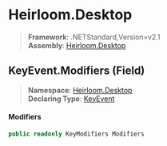# Heirloom.Desktop

> **Framework**: .NETStandard,Version=v2.1  
> **Assembly**: [Heirloom.Desktop][0]

## KeyEvent.Modifiers (Field)

> **Namespace**: [Heirloom.Desktop][0]  
> **Declaring Type**: [KeyEvent][1]

#### Modifiers

```cs
public readonly KeyModifiers Modifiers
```

[0]: ../../../Heirloom.Desktop.md
[1]: ../KeyEvent.md
